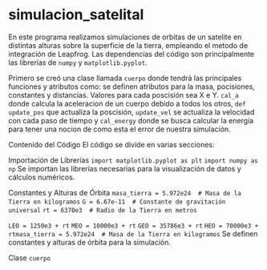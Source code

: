 # simulacion_satelital
En este programa realizamos simulaciones de orbitas de un satelite en distintas alturas sobre la superficie de la tierra, empleando el metodo de integración de Leapfrog. Las dependencias del código son principalmente las librerías de `numpy` y `matplotlib.pyplot`.

Primero se creó una clase llamada `cuerpo` donde tendrá las principales funciones y atributos  como:
se definen atributos para la masa, pocisiones, constantes y distancias. Valores para cada poscisión sea X e Y. 
`cal_a` donde calcula la aceleracion de un cuerpo debido a todos los otros, 
`def update_pos` que actualiza la poscisión,
`update_vel` se actualiza la velocidad con cada paso de tiempo 
y `cal_energy` donde se busca calcular la energía para tener una nocion de como esta el error de nuestra simulación.


Contenido del Código
El código se divide en varias secciones:

Importación de Librerías
`import matplotlib.pyplot as plt`
`import numpy as np`
Se importan las librerías necesarias para la visualización de datos y cálculos numéricos.

Constantes y Alturas de Órbita
`masa_tierra = 5.972e24  # Masa de la Tierra en kilogramos`
`G = 6.67e-11  # Constante de gravitación universal`
`rt = 6370e3  # Radio de la Tierra en metros`

`LEO = 1250e3 + rt`
`MEO = 10000e3 + rt`
`GEO = 35786e3 + rt`
`HEO = 70000e3 + rtmasa_tierra = 5.972e24  # Masa de la Tierra en kilogramos`
Se definen constantes y alturas de órbita para la simulación.

Clase `cuerpo`
